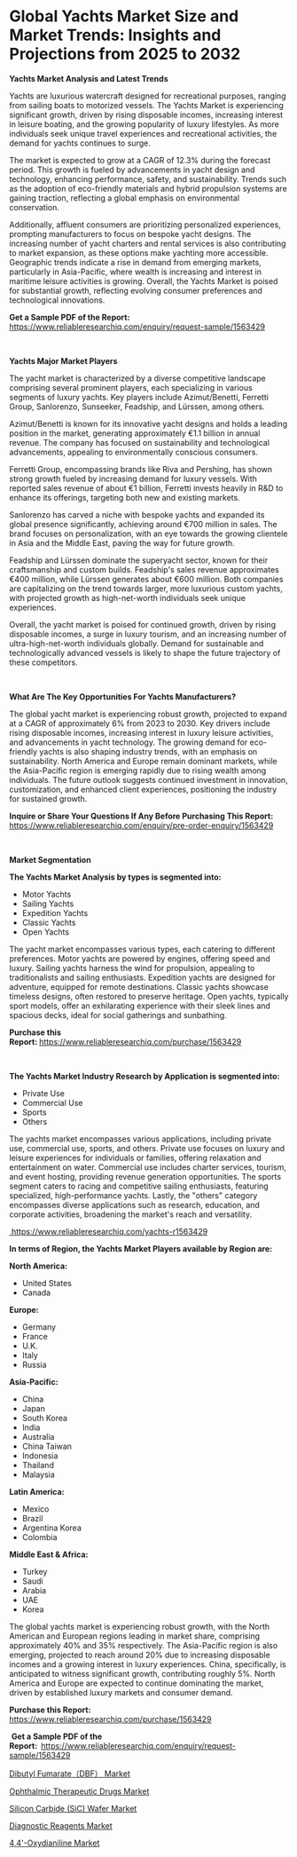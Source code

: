 <p><h1>Global Yachts Market Size and Market Trends: Insights and Projections from 2025 to 2032</h1></p><p><strong>Yachts Market Analysis and Latest Trends</strong></p>
<p><p>Yachts are luxurious watercraft designed for recreational purposes, ranging from sailing boats to motorized vessels. The Yachts Market is experiencing significant growth, driven by rising disposable incomes, increasing interest in leisure boating, and the growing popularity of luxury lifestyles. As more individuals seek unique travel experiences and recreational activities, the demand for yachts continues to surge.</p><p>The market is expected to grow at a CAGR of 12.3% during the forecast period. This growth is fueled by advancements in yacht design and technology, enhancing performance, safety, and sustainability. Trends such as the adoption of eco-friendly materials and hybrid propulsion systems are gaining traction, reflecting a global emphasis on environmental conservation.</p><p>Additionally, affluent consumers are prioritizing personalized experiences, prompting manufacturers to focus on bespoke yacht designs. The increasing number of yacht charters and rental services is also contributing to market expansion, as these options make yachting more accessible. Geographic trends indicate a rise in demand from emerging markets, particularly in Asia-Pacific, where wealth is increasing and interest in maritime leisure activities is growing. Overall, the Yachts Market is poised for substantial growth, reflecting evolving consumer preferences and technological innovations.</p></p>
<p><strong>Get a Sample PDF of the Report:&nbsp;</strong> <a href="https://www.reliableresearchiq.com/enquiry/request-sample/1563429?utm_campaign=1102&utm_medium=2&utm_source=Github&utm_content=ia&utm_term=23032025&utm_id=yachts">https://www.reliableresearchiq.com/enquiry/request-sample/1563429</a></p>
<p>&nbsp;</p>
<p><strong>Yachts Major Market Players</strong></p>
<p><p>The yacht market is characterized by a diverse competitive landscape comprising several prominent players, each specializing in various segments of luxury yachts. Key players include Azimut/Benetti, Ferretti Group, Sanlorenzo, Sunseeker, Feadship, and Lürssen, among others.</p><p>Azimut/Benetti is known for its innovative yacht designs and holds a leading position in the market, generating approximately €1.1 billion in annual revenue. The company has focused on sustainability and technological advancements, appealing to environmentally conscious consumers.</p><p>Ferretti Group, encompassing brands like Riva and Pershing, has shown strong growth fueled by increasing demand for luxury vessels. With reported sales revenue of about €1 billion, Ferretti invests heavily in R&D to enhance its offerings, targeting both new and existing markets.</p><p>Sanlorenzo has carved a niche with bespoke yachts and expanded its global presence significantly, achieving around €700 million in sales. The brand focuses on personalization, with an eye towards the growing clientele in Asia and the Middle East, paving the way for future growth.</p><p>Feadship and Lürssen dominate the superyacht sector, known for their craftsmanship and custom builds. Feadship's sales revenue approximates €400 million, while Lürssen generates about €600 million. Both companies are capitalizing on the trend towards larger, more luxurious custom yachts, with projected growth as high-net-worth individuals seek unique experiences.</p><p>Overall, the yacht market is poised for continued growth, driven by rising disposable incomes, a surge in luxury tourism, and an increasing number of ultra-high-net-worth individuals globally. Demand for sustainable and technologically advanced vessels is likely to shape the future trajectory of these competitors.</p></p>
<p>&nbsp;</p>
<p><strong>What Are The Key Opportunities For Yachts Manufacturers?</strong></p>
<p><p>The global yacht market is experiencing robust growth, projected to expand at a CAGR of approximately 6% from 2023 to 2030. Key drivers include rising disposable incomes, increasing interest in luxury leisure activities, and advancements in yacht technology. The growing demand for eco-friendly yachts is also shaping industry trends, with an emphasis on sustainability. North America and Europe remain dominant markets, while the Asia-Pacific region is emerging rapidly due to rising wealth among individuals. The future outlook suggests continued investment in innovation, customization, and enhanced client experiences, positioning the industry for sustained growth.</p></p>
<p><strong>Inquire or Share Your Questions If Any Before Purchasing This Report:</strong> <a href="https://www.reliableresearchiq.com/enquiry/pre-order-enquiry/1563429?utm_campaign=1102&utm_medium=2&utm_source=Github&utm_content=ia&utm_term=23032025&utm_id=yachts">https://www.reliableresearchiq.com/enquiry/pre-order-enquiry/1563429</a></p>
<p>&nbsp;</p>
<p><strong>Market Segmentation</strong></p>
<p><strong>The Yachts Market Analysis by types is segmented into:</strong></p>
<p><ul><li>Motor Yachts</li><li>Sailing Yachts</li><li>Expedition Yachts</li><li>Classic Yachts</li><li>Open Yachts</li></ul></p>
<p><p>The yacht market encompasses various types, each catering to different preferences. Motor yachts are powered by engines, offering speed and luxury. Sailing yachts harness the wind for propulsion, appealing to traditionalists and sailing enthusiasts. Expedition yachts are designed for adventure, equipped for remote destinations. Classic yachts showcase timeless designs, often restored to preserve heritage. Open yachts, typically sport models, offer an exhilarating experience with their sleek lines and spacious decks, ideal for social gatherings and sunbathing.</p></p>
<p><strong>Purchase this Report:&nbsp;</strong><a href="https://www.reliableresearchiq.com/purchase/1563429?utm_campaign=1102&utm_medium=2&utm_source=Github&utm_content=ia&utm_term=23032025&utm_id=yachts">https://www.reliableresearchiq.com/purchase/1563429</a></p>
<p>&nbsp;</p>
<p><strong>The Yachts Market Industry Research by Application is segmented into:</strong></p>
<p><ul><li>Private Use</li><li>Commercial Use</li><li>Sports</li><li>Others</li></ul></p>
<p><p>The yachts market encompasses various applications, including private use, commercial use, sports, and others. Private use focuses on luxury and leisure experiences for individuals or families, offering relaxation and entertainment on water. Commercial use includes charter services, tourism, and event hosting, providing revenue generation opportunities. The sports segment caters to racing and competitive sailing enthusiasts, featuring specialized, high-performance yachts. Lastly, the "others" category encompasses diverse applications such as research, education, and corporate activities, broadening the market's reach and versatility.</p></p>
<p><a href="https://www.reliableresearchiq.com/yachts-r1563429?utm_campaign=1102&utm_medium=2&utm_source=Github&utm_content=ia&utm_term=23032025&utm_id=yachts">&nbsp;https://www.reliableresearchiq.com/yachts-r1563429</a></p>
<p><strong>In terms of Region, the Yachts Market Players available by Region are:</strong></p>
<p>
    <p> <strong> North America: </strong>
        <ul>
            <li>United States</li>
            <li>Canada</li>
        </ul>
        </p> 
    <p> <strong> Europe: </strong>
        <ul>
            <li>Germany</li>
            <li>France</li>
            <li>U.K.</li>
            <li>Italy</li>
            <li>Russia</li>
        </ul>
        </p> 
    <p> <strong> Asia-Pacific: </strong>
        <ul>
            <li>China</li>
            <li>Japan</li>
            <li>South Korea</li>
            <li>India</li>
            <li>Australia</li>
            <li>China Taiwan</li>
            <li>Indonesia</li>
            <li>Thailand</li>
            <li>Malaysia</li>
        </ul>
        </p> 
    <p> <strong> Latin America: </strong>
        <ul>
            <li>Mexico</li>
            <li>Brazil</li>
            <li>Argentina Korea</li>
            <li>Colombia</li>
        </ul>
        </p> 
    <p> <strong> Middle East & Africa: </strong>
        <ul>
            <li>Turkey</li>
            <li>Saudi</li>
            <li>Arabia</li>
            <li>UAE</li>
            <li>Korea</li>
        </ul>
    </p>
    </p>
<p><p>The global yachts market is experiencing robust growth, with the North American and European regions leading in market share, comprising approximately 40% and 35% respectively. The Asia-Pacific region is also emerging, projected to reach around 20% due to increasing disposable incomes and a growing interest in luxury experiences. China, specifically, is anticipated to witness significant growth, contributing roughly 5%. North America and Europe are expected to continue dominating the market, driven by established luxury markets and consumer demand.</p></p>
<p><strong>Purchase this Report: </strong><a href="https://www.reliableresearchiq.com/purchase/1563429?utm_campaign=1102&utm_medium=2&utm_source=Github&utm_content=ia&utm_term=23032025&utm_id=yachts">https://www.reliableresearchiq.com/purchase/1563429</a></p>
<p>&nbsp;<strong>Get a Sample PDF of the Report:&nbsp;&nbsp;</strong><a href="https://www.reliableresearchiq.com/enquiry/request-sample/1563429?utm_campaign=1102&utm_medium=2&utm_source=Github&utm_content=ia&utm_term=23032025&utm_id=yachts">https://www.reliableresearchiq.com/enquiry/request-sample/1563429</a></p>
<p><strong></strong></p>
<p><p><a href="https://github.com/shiahbuyerin/Market-Research-Report-List-1/blob/main/dibutyl-fumaratedbf-market.md?utm_campaign=1102&utm_medium=2&utm_source=Github&utm_content=ia&utm_term=23032025&utm_id=yachts">Dibutyl Fumarate（DBF） Market</a></p><p><a href="https://github.com/fahieraudau9/Market-Research-Report-List-1/blob/main/ophthalmic-therapeutic-drugs-market.md?utm_campaign=1102&utm_medium=2&utm_source=Github&utm_content=ia&utm_term=23032025&utm_id=yachts">Ophthalmic Therapeutic Drugs Market</a></p><p><a href="https://github.com/sacmatidora/Market-Research-Report-List-1/blob/main/silicon-carbide-sic-wafer-market.md?utm_campaign=1102&utm_medium=2&utm_source=Github&utm_content=ia&utm_term=23032025&utm_id=yachts">Silicon Carbide (SiC) Wafer Market</a></p><p><a href="https://github.com/yaldotiedegq/Market-Research-Report-List-1/blob/main/diagnostic-reagents-market.md?utm_campaign=1102&utm_medium=2&utm_source=Github&utm_content=ia&utm_term=23032025&utm_id=yachts">Diagnostic Reagents Market</a></p><p><a href="https://github.com/zalubakoraka/Market-Research-Report-List-1/blob/main/44-oxydianiline-market.md?utm_campaign=1102&utm_medium=2&utm_source=Github&utm_content=ia&utm_term=23032025&utm_id=yachts">4,4'-Oxydianiline Market</a></p></p>